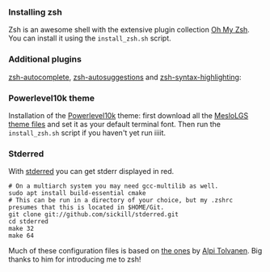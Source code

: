 ### Installing zsh
Zsh is an awesome shell with the extensive plugin collection
[Oh My Zsh](https://ohmyz.sh/).
You can install it using the `install_zsh.sh` script.


### Additional plugins
[zsh-autocomplete](https://github.com/marlonrichert/zsh-autocomplete),
[zsh-autosuggestions](https://github.com/zsh-users/zsh-autosuggestions)
and
[zsh-syntax-highlighting](https://github.com/zsh-users/zsh-syntax-highlighting):


### Powerlevel10k theme
Installation of the [Powerlevel10k](https://github.com/romkatv/powerlevel10k) theme:
first download all the
[MesloLGS theme files](https://github.com/romkatv/powerlevel10k#meslo-nerd-font-patched-for-powerlevel10k)
and set it as your default terminal font.
Then run the `install_zsh.sh` script if you haven't yet run iiiit.


### Stderred
With [stderred](https://github.com/sickill/stderred) you can get stderr displayed in red.
```
# On a multiarch system you may need gcc-multilib as well.
sudo apt install build-essential cmake
# This can be run in a directory of your choice, but my .zshrc presumes that this is located in $HOME/Git.
git clone git://github.com/sickill/stderred.git
cd stderred
make 32
make 64
```

Much of these configuration files is based on
[the ones](https://gitlab.com/tolvanea/linux_utility_scripts/-/blob/master/zshrc) by
[Alpi Tolvanen](https://github.com/tolvanea).
Big thanks to him for introducing me to zsh!
